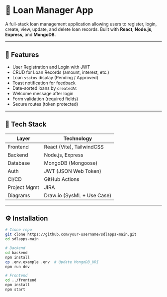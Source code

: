 # 💼 Loan Manager App

A full-stack loan management application allowing users to register, login, create, view, update, and delete loan records. Built with **React**, **Node.js**, **Express**, and **MongoDB**.

---

## 📌 Features

- User Registration and Login with JWT
- CRUD for Loan Records (amount, interest, etc.)
- Loan `status` display (Pending / Approved)
- Toast notification for feedback
- Date-sorted loans by `createdAt`
- Welcome message after login
- Form validation (required fields)
- Secure routes (token protected)

---

## 🧱 Tech Stack

| Layer        | Technology                 |
| ------------ | -------------------------- |
| Frontend     | React (Vite), TailwindCSS  |
| Backend      | Node.js, Express           |
| Database     | MongoDB (Mongoose)         |
| Auth         | JWT (JSON Web Token)       |
| CI/CD        | GitHub Actions             |
| Project Mgmt | JIRA                       |
| Diagrams     | Draw.io (SysML + Use Case) |

---

## ⚙️ Installation

```bash
# Clone repo
git clone https://github.com/your-username/sdlapps-main.git
cd sdlapps-main

# Backend
cd backend
npm install
cp .env.example .env  # Update MongoDB_URI
npm run dev

# Frontend
cd ../frontend
npm install
npm start
```
